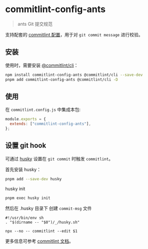# commitlint-config-ants

> ants Git 提交规范

支持配套的 [commitlint 配置](https://commitlint.js.org/#/concepts-shareable-config)，用于对 `git commit message` 进行校验。

## 安装

使用时，需要安装 [@commitlint/cli](https://www.npmjs.com/package/@commitlint/cli)：

```bash
npm install commitlint-config-ants @commitlint/cli --save-dev
pnpm add commitlint-config-ants @commitlint/cli -D
```

## 使用

在 `commitlint.config.js` 中集成本包:

```javascript
module.exports = {
  extends: ["commitlint-config-ants"],
};
```

## 设置 git hook

可通过 [husky](https://www.npmjs.com/package/husky) 设置在 `git commit` 时触发 `commitlint`。

首先安装 husky：

```bash
pnpm add --save-dev husky
```

husky init

```bash
pnpm exec husky init
```

然后在 .husky 目录下 创建 `commit-msg` 文件

```
#!/usr/bin/env sh
. "$(dirname -- "$0")/_/husky.sh"

npx --no -- commitlint --edit $1
```

更多信息可参考 [commitlint 文档](https://commitlint.js.org/#/guides-local-setup?id=install-husky)。
